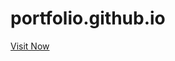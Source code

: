 # portfolio.github.io
<a href="https://bhargavimachhi.github.io/portfolio.github.io/">Visit Now</a>
